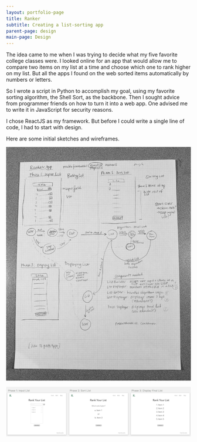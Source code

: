 ```yaml
---
layout: portfolio-page
title: Ranker
subtitle: Creating a list-sorting app
parent-page: design
main-page: Design
---
```


The idea came to me when I was trying to decide what my five favorite college classes were. I looked online for an app that would allow me to compare two items on my list at a time and choose which one to rank higher on my list. But all the apps I found on the web sorted items automatically by numbers or letters.

So I wrote a script in Python to accomplish my goal, using my favorite sorting algorithm, the Shell Sort, as the backbone. Then I sought advice from programmer friends on how to turn it into a web app. One advised me to write it in JavaScript for security reasons.

I chose ReactJS as my framework. But before I could write a single line of code, I had to start with design.

Here are some initial sketches and wireframes.

![Sketch](/css/images/rankersketch.jpg)

![Wireframe](/css/images/rankerwireframe.png)